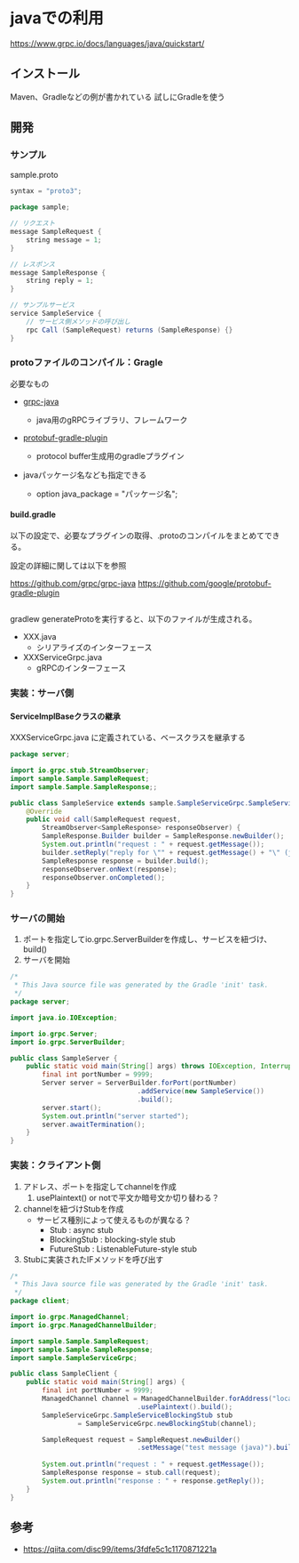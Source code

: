 # javaでの利用

https://www.grpc.io/docs/languages/java/quickstart/

## インストール

Maven、Gradleなどの例が書かれている
試しにGradleを使う

## 開発

### サンプル

sample.proto

~~~groovy
syntax = "proto3";

package sample;

// リクエスト
message SampleRequest {
    string message = 1;
}

// レスポンス
message SampleResponse {
    string reply = 1;
}

// サンプルサービス
service SampleService {
    // サービス側メソッドの呼び出し
    rpc Call (SampleRequest) returns (SampleResponse) {}
}
~~~

### protoファイルのコンパイル：Gragle

必要なもの

* [grpc-java](https://github.com/grpc/grpc-java)
  * java用のgRPCライブラリ、フレームワーク
* [protobuf-gradle-plugin](https://github.com/google/protobuf-gradle-plugin)
  * protocol buffer生成用のgradleプラグイン

* javaパッケージ名なども指定できる
  * option java_package = "パッケージ名";

#### build.gradle

以下の設定で、必要なプラグインの取得、.protoのコンパイルをまとめてできる。

設定の詳細に関しては以下を参照

https://github.com/grpc/grpc-java
https://github.com/google/protobuf-gradle-plugin

~~~groovy

~~~


gradlew generateProtoを実行すると、以下のファイルが生成される。

* XXX.java
  * シリアライズのインターフェース
* XXXServiceGrpc.java
  * gRPCのインターフェース

### 実装：サーバ側

#### ServiceImplBaseクラスの継承

XXXServiceGrpc.java に定義されている、ベースクラスを継承する

~~~java
package server;

import io.grpc.stub.StreamObserver;
import sample.Sample.SampleRequest;
import sample.Sample.SampleResponse;;

public class SampleService extends sample.SampleServiceGrpc.SampleServiceImplBase {
    @Override
    public void call(SampleRequest request,
        StreamObserver<SampleResponse> responseObserver) {
        SampleResponse.Builder builder = SampleResponse.newBuilder();
        System.out.println("request : " + request.getMessage());
        builder.setReply("reply for \"" + request.getMessage() + "\" (java)");
        SampleResponse response = builder.build();
        responseObserver.onNext(response);
        responseObserver.onCompleted();
    }
}
~~~

### サーバの開始

1. ポートを指定してio.grpc.ServerBuilderを作成し、サービスを紐づけ、build()
2. サーバを開始

~~~java
/*
 * This Java source file was generated by the Gradle 'init' task.
 */
package server;

import java.io.IOException;

import io.grpc.Server;
import io.grpc.ServerBuilder;

public class SampleServer {
    public static void main(String[] args) throws IOException, InterruptedException {
        final int portNumber = 9999;
        Server server = ServerBuilder.forPort(portNumber)
                                .addService(new SampleService())
                                .build();
        server.start();
        System.out.println("server started");
        server.awaitTermination();
    }
}
~~~

### 実装：クライアント側

1. アドレス、ポートを指定してchannelを作成
   1. usePlaintext() or notで平文か暗号文か切り替わる？
2. channelを紐づけStubを作成
   * サービス種別によって使えるものが異なる？
     * Stub : async stub
     * BlockingStub : blocking-style stub
     * FutureStub : ListenableFuture-style stub
3. Stubに実装されたIFメソッドを呼び出す

~~~java
/*
 * This Java source file was generated by the Gradle 'init' task.
 */
package client;

import io.grpc.ManagedChannel;
import io.grpc.ManagedChannelBuilder;

import sample.Sample.SampleRequest;
import sample.Sample.SampleResponse;
import sample.SampleServiceGrpc;

public class SampleClient {
    public static void main(String[] args) {
        final int portNumber = 9999;
        ManagedChannel channel = ManagedChannelBuilder.forAddress("localhost", portNumber)
                                .usePlaintext().build();
        SampleServiceGrpc.SampleServiceBlockingStub stub
                 = SampleServiceGrpc.newBlockingStub(channel);

        SampleRequest request = SampleRequest.newBuilder()
                                .setMessage("test message (java)").build();
        
        System.out.println("request : " + request.getMessage());
        SampleResponse response = stub.call(request);
        System.out.println("response : " + response.getReply());
    }
}
~~~

## 参考

* https://qiita.com/disc99/items/3fdfe5c1c1170871221a
